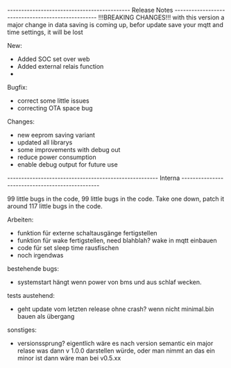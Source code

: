 -------------------------------------------- Release Notes --------------------------------------------------
!!!BREAKING CHANGES!!!
with this version a major change in data saving is coming up, befor update save your mqtt and time settings, it will be lost

New:
- Added SOC set over web
- Added external relais function
- 

Bugfix:
- correct some little issues
- correcting OTA space bug

Changes:
- new eeprom saving variant
- updated all librarys
- some improvements with debug out
- reduce power consumption
- enable debug output for future use

------------------------------------------------------ Interna ------------------------------------------------

99 little bugs in the code, 99 little bugs in the code. Take one down, patch it around 117 little bugs in the code.

Arbeiten:
- funktion für externe schaltausgänge fertigstellen
- funktion für wake fertigstellen, need blahblah? wake in mqtt einbauen
- code für set sleep time rausfischen
- noch irgendwas

bestehende bugs:
- systemstart hängt wenn power von bms und aus schlaf wecken.

tests austehend:
- geht update vom letzten release ohne crash? wenn nicht minimal.bin bauen als übergang

sonstiges:
- versionssprung? eigentlich wäre es nach version semantic ein major relase was dann v 1.0.0 darstellen würde, oder man nimmt an das ein minor ist dann wäre man bei v0.5.xx